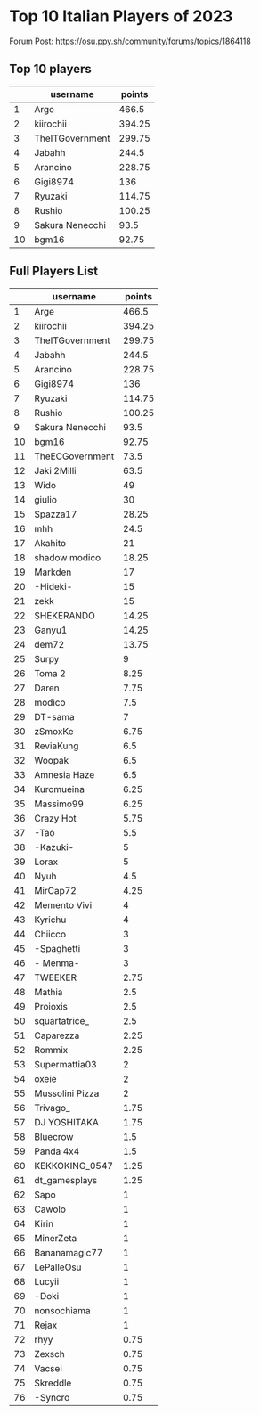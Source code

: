 # Top 10 Italian Players of 2023
Forum Post: https://osu.ppy.sh/community/forums/topics/1864118
## Top 10 players
|    | username        |   points |
|----|-----------------|----------|
|  1 | Arge            |   466.5  |
|  2 | kiirochii       |   394.25 |
|  3 | TheITGovernment |   299.75 |
|  4 | Jabahh          |   244.5  |
|  5 | Arancino        |   228.75 |
|  6 | Gigi8974        |   136    |
|  7 | Ryuzaki         |   114.75 |
|  8 | Rushio          |   100.25 |
|  9 | Sakura Nenecchi |    93.5  |
| 10 | bgm16           |    92.75 |
## Full Players List
|    | username        |   points |
|----|-----------------|----------|
|  1 | Arge            |   466.5  |
|  2 | kiirochii       |   394.25 |
|  3 | TheITGovernment |   299.75 |
|  4 | Jabahh          |   244.5  |
|  5 | Arancino        |   228.75 |
|  6 | Gigi8974        |   136    |
|  7 | Ryuzaki         |   114.75 |
|  8 | Rushio          |   100.25 |
|  9 | Sakura Nenecchi |    93.5  |
| 10 | bgm16           |    92.75 |
| 11 | TheECGovernment |    73.5  |
| 12 | Jaki 2Milli     |    63.5  |
| 13 | Wido            |    49    |
| 14 | giulio          |    30    |
| 15 | Spazza17        |    28.25 |
| 16 | mhh             |    24.5  |
| 17 | Akahito         |    21    |
| 18 | shadow modico   |    18.25 |
| 19 | Markden         |    17    |
| 20 | -Hideki-        |    15    |
| 21 | zekk            |    15    |
| 22 | SHEKERANDO      |    14.25 |
| 23 | Ganyu1          |    14.25 |
| 24 | dem72           |    13.75 |
| 25 | Surpy           |     9    |
| 26 | Toma 2          |     8.25 |
| 27 | Daren           |     7.75 |
| 28 | modico          |     7.5  |
| 29 | DT-sama         |     7    |
| 30 | zSmoxKe         |     6.75 |
| 31 | ReviaKung       |     6.5  |
| 32 | Woopak          |     6.5  |
| 33 | Amnesia Haze    |     6.5  |
| 34 | Kuromueina      |     6.25 |
| 35 | Massimo99       |     6.25 |
| 36 | Crazy Hot       |     5.75 |
| 37 | -Tao            |     5.5  |
| 38 | -Kazuki-        |     5    |
| 39 | Lorax           |     5    |
| 40 | Nyuh            |     4.5  |
| 41 | MirCap72        |     4.25 |
| 42 | Memento Vivi    |     4    |
| 43 | Kyrichu         |     4    |
| 44 | Chiicco         |     3    |
| 45 | -Spaghetti      |     3    |
| 46 | - Menma-        |     3    |
| 47 | TWEEKER         |     2.75 |
| 48 | Mathia          |     2.5  |
| 49 | Proioxis        |     2.5  |
| 50 | squartatrice_   |     2.5  |
| 51 | Caparezza       |     2.25 |
| 52 | Rommix          |     2.25 |
| 53 | Supermattia03   |     2    |
| 54 | oxeie           |     2    |
| 55 | Mussolini Pizza |     2    |
| 56 | Trivago_        |     1.75 |
| 57 | DJ YOSHITAKA    |     1.75 |
| 58 | Bluecrow        |     1.5  |
| 59 | Panda 4x4       |     1.5  |
| 60 | KEKKOKING_0547  |     1.25 |
| 61 | dt_gamesplays   |     1.25 |
| 62 | Sapo            |     1    |
| 63 | Cawolo          |     1    |
| 64 | Kirin           |     1    |
| 65 | MinerZeta       |     1    |
| 66 | Bananamagic77   |     1    |
| 67 | LePalleOsu      |     1    |
| 68 | Lucyii          |     1    |
| 69 | -Doki           |     1    |
| 70 | nonsochiama     |     1    |
| 71 | Rejax           |     1    |
| 72 | rhyy            |     0.75 |
| 73 | Zexsch          |     0.75 |
| 74 | Vacsei          |     0.75 |
| 75 | Skreddle        |     0.75 |
| 76 | -Syncro         |     0.75 |
